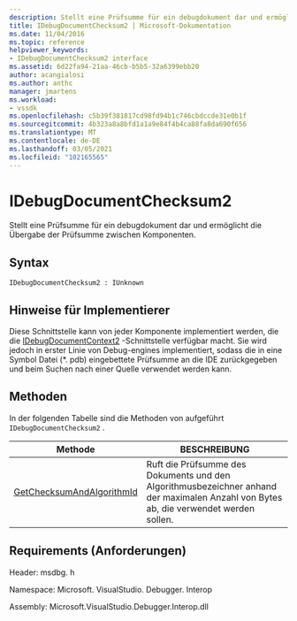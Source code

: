 ```yaml
---
description: Stellt eine Prüfsumme für ein debugdokument dar und ermöglicht die Übergabe der Prüfsumme zwischen Komponenten.
title: IDebugDocumentChecksum2 | Microsoft-Dokumentation
ms.date: 11/04/2016
ms.topic: reference
helpviewer_keywords:
- IDebugDocumentChecksum2 interface
ms.assetid: 6d22fa94-21aa-46cb-b5b5-32a6399ebb20
author: acangialosi
ms.author: anthc
manager: jmartens
ms.workload:
- vssdk
ms.openlocfilehash: c5b39f381817cd98fd94b1c746cbdccde31e0b1f
ms.sourcegitcommit: 4b323a8a8bfd1a1a9e84f4b4ca88fa8da690f656
ms.translationtype: MT
ms.contentlocale: de-DE
ms.lasthandoff: 03/05/2021
ms.locfileid: "102165565"
---
```

# <a name="idebugdocumentchecksum2"></a>IDebugDocumentChecksum2
Stellt eine Prüfsumme für ein debugdokument dar und ermöglicht die Übergabe der Prüfsumme zwischen Komponenten.

## <a name="syntax"></a>Syntax

```
IDebugDocumentChecksum2 : IUnknown
```

## <a name="notes-for-implementers"></a>Hinweise für Implementierer
 Diese Schnittstelle kann von jeder Komponente implementiert werden, die die [IDebugDocumentContext2](../../../extensibility/debugger/reference/idebugdocumentcontext2.md) -Schnittstelle verfügbar macht. Sie wird jedoch in erster Linie von Debug-engines implementiert, sodass die in eine Symbol Datei (*. pdb) eingebettete Prüfsumme an die IDE zurückgegeben und beim Suchen nach einer Quelle verwendet werden kann.

## <a name="methods"></a>Methoden
 In der folgenden Tabelle sind die Methoden von aufgeführt `IDebugDocumentChecksum2` .

|Methode|BESCHREIBUNG|
|------------|-----------------|
|[GetChecksumAndAlgorithmId](../../../extensibility/debugger/reference/idebugdocumentchecksum2-getchecksumandalgorithmid.md)|Ruft die Prüfsumme des Dokuments und den Algorithmusbezeichner anhand der maximalen Anzahl von Bytes ab, die verwendet werden sollen.|

## <a name="requirements"></a>Requirements (Anforderungen)
 Header: msdbg. h

 Namespace: Microsoft. VisualStudio. Debugger. Interop

 Assembly: Microsoft.VisualStudio.Debugger.Interop.dll
